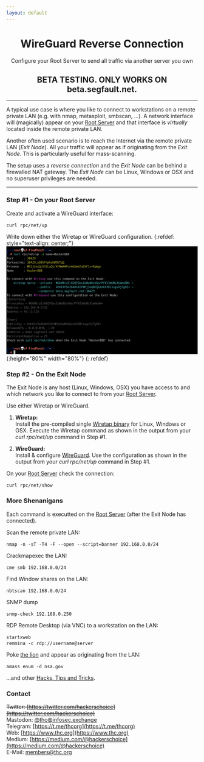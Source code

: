 ```yaml
---
layout: default
---
```


<div style="text-align:center"><h1>WireGuard Reverse Connection</h1>  
Configure your Root Server to send all traffic via another server you own</div>

<div style="text-align:center"><h2>BETA TESTING. ONLY WORKS ON beta.segfault.net.</h2></div>  

---
A typical use case is where you like to connect to workstations on a remote private LAN (e.g. with nmap, metasploit, smbscan, ...). A network interface will (magically) appear on your [Root Server](../) and that interface is *virtually* located inside the remote private LAN.

Another often used scenario is to reach the Internet via the remote private LAN (*Exit Node*). All your traffic will appear as if originating from the *Exit Node*. This is particularly useful for mass-scanning.

The setup uses a *reverse connection* and the *Exit Node* can be behind a firewalled NAT gateway. The *Exit Node* can be Linux, Windows or OSX and no superuser privileges are needed.

---
### Step #1 - On your Root Server

Create and activate a WireGuard interface:
```shell
curl rpc/net/up
```
Write down either the Wiretap or WireGuard configuration.
{:refdef: style="text-align: center;"}
![login screen](wg-up2.png){:height="80%" width="80%"}
{: refdef}

### Step #2 - On the Exit Node

The Exit Node is any host (Linux, Windows, OSX) you have access to and which network you like to connect to from your [Root Server](../).  

Use either Wiretap or WireGuard.

1. __Wiretap:__  
Install the pre-compiled single [Wiretap binary](https://github.com/sandialabs/wiretap/releases/tag/v0.1.0) for Linux, Windows or OSX. Execute the Wiretap command as shown in the output from your *curl rpc/net/up* command in Step #1.

1. __WireGuard:__  
Install & configure [WireGuard](https://www.wireguard.com/). Use the configuration as shown in the output from your *curl rpc/net/up* command in Step #1.


On your [Root Server](../) check the connection:
```shell
curl rpc/net/show
```

### More Shenanigans

Each command is executted on the [Root Server](../) (after the Exit Node has connected).

Scan the remote private LAN:
```
nmap -n -sT -T4 -F --open --script=banner 192.168.0.0/24
```

Crackmapexec the LAN:
```
cme smb 192.168.0.0/24
```

Find Window shares on the LAN:
```
nbtscan 192.168.0.0/24
```

SNMP dump
```
snmp-check 192.168.0.250
```

RDP Remote Desktop (via VNC) to a workstation on the LAN:
```
startxweb
remmina -c rdp://username@server
```

Poke [the lion](police-cars-police-chase.gif) and appear as originating from the LAN:
```
amass enum -d nsa.gov
```


...and other [Hacks, Tips and Tricks](tricks.html).

### Contact

~~Twitter: [https://twitter.com/hackerschoice](https://twitter.com/hackerschoice)~~  
Mastodon: [@thc@infosec.exchange](https://infosec.exchange/@thc)  
Telegram: [https://t.me/thcorg](https://t.me/thcorg)  
Web: [https://www.thc.org](https://www.thc.org)  
Medium: [https://medium.com/@hackerschoice](https://medium.com/@hackerschoice)  
E-Mail: members@thc.org  

